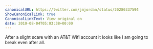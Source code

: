 ```yaml
---
canonicalURL: https://twitter.com/jmjordan/status/20280337594
ShowCanonicalLink: true
CanonicalLinkText: View original on
date: 2010-08-04T05:03:38+00:00
---
```

After a slight scare with an AT&T Wifi account it looks like I am going to break even after all.